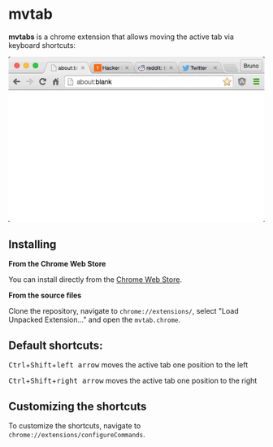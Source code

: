 # mvtab

__mvtabs__ is a chrome extension that allows moving the active tab via keyboard shortcuts:

![gif](mvtab.gif?raw=true "The extension in action")

## Installing

__From the Chrome Web Store__

You can install directly from the [Chrome Web Store](https://chrome.google.com/webstore/detail/mvtab/fmboeebjnlplbcdfmpjcghaemklppehd).

__From the source files__

Clone the repository, navigate to `chrome://extensions/`, select "Load Unpacked Extension…" and open the `mvtab.chrome`.

## Default shortcuts:

<kbd>Ctrl</kbd>+<kbd>Shift</kbd>+<kbd>left arrow</kbd> moves the active tab one position to the left

<kbd>Ctrl</kbd>+<kbd>Shift</kbd>+<kbd>right arrow</kbd> moves the active tab one position to the right

## Customizing the shortcuts

To customize the shortcuts, navigate to `chrome://extensions/configureCommands`.

